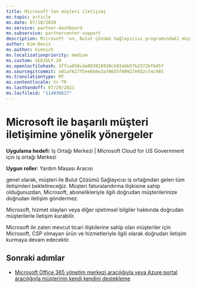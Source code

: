 ```yaml
---
title: Microsoft'tan müşteri iletişimi
ms.topic: article
ms.date: 07/10/2020
ms.service: partner-dashboard
ms.subservice: partnercenter-support
description: Microsoft 'un, Bulut Çözümü Sağlayıcısı programındaki müşteriler ve iş ortakları arasında müşteri iletişimlerinin nasıl gerçekleşmesini beklediğini öğrenin.
author: Kim-Davis
ms.author: kimnich
ms.localizationpriority: medium
ms.custom: SEOJULY.20
ms.openlocfilehash: 3ffca850cda093918930cb93abb5fb2372bfb45f
ms.sourcegitcommit: ad1af627f5ee6b6e3a70655f90927e932cf4c985
ms.translationtype: MT
ms.contentlocale: tr-TR
ms.lasthandoff: 07/29/2021
ms.locfileid: "114836617"
---
```

# <a name="guidelines-for-successful-customer-communication-with-microsoft"></a>Microsoft ile başarılı müşteri iletişimine yönelik yönergeler

**Uygulama hedefi**: Iş Ortağı Merkezi | Microsoft Cloud for US Government için iş ortağı Merkezi

**Uygun roller**: Yardım Masası Aracısı

genel olarak, müşteri ile Bulut Çözümü Sağlayıcısı iş ortağından gelen tüm iletişimleri bekletireceğiz. Müşteri faturalandırma ilişkisine sahip olduğunuzdan, Microsoft, abonelikleriyle ilgili doğrudan müşterilerinize doğrudan iletişim göndermez.

Microsoft, hizmet olayları veya diğer işletimsel bilgiler hakkında doğrudan müşterilerle iletişim kurabilir.

Microsoft ile zaten mevcut ticari ilişkilerine sahip olan müşteriler için Microsoft, CSP olmayan ürün ve hizmetleriyle ilgili olarak doğrudan iletişim kurmaya devam edecektir.

## <a name="next-steps"></a>Sonraki adımlar

- [Microsoft Office 365 yönetim merkezi aracılığıyla veya Azure portal aracılığıyla müşterinin kendi kendini destekleme](customer-self-support.md)